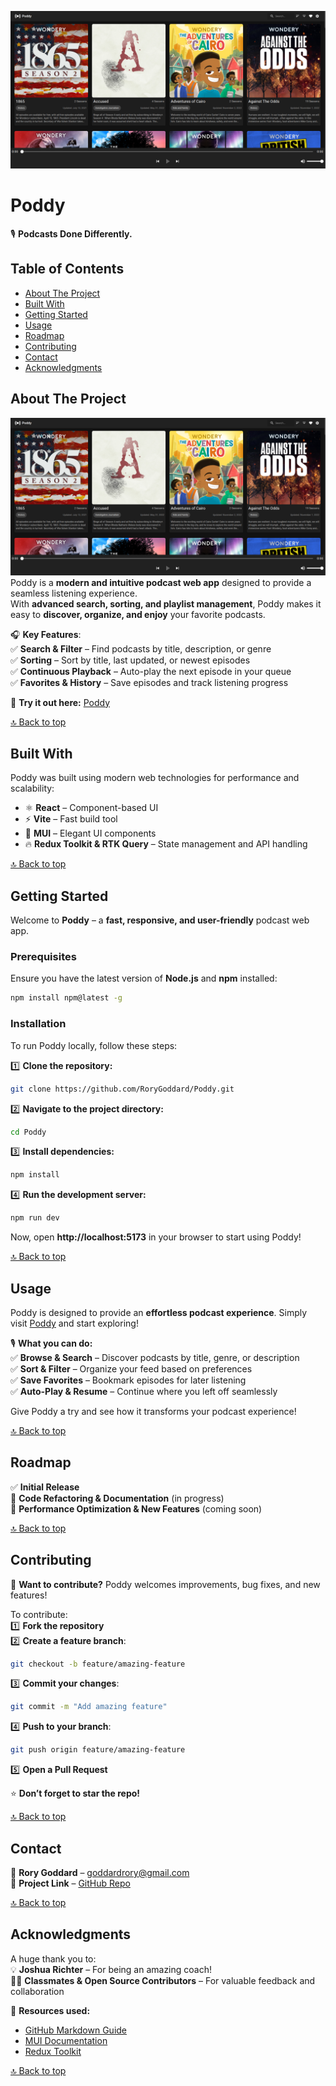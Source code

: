[![Poddy link](https://github.com/RoryGoddard/RORGOD625_FTO2405_GroupA1_Rory-Goddard_DJS11/blob/main/src/assets/Screenshot.png)](https://poddy.netlify.app)
# **Poddy**  
🎙️ **Podcasts Done Differently.**  

## **Table of Contents**  
- [About The Project](#about-the-project)  
- [Built With](#built-with)  
- [Getting Started](#getting-started)  
- [Usage](#usage)  
- [Roadmap](#roadmap)  
- [Contributing](#contributing)  
- [Contact](#contact)  
- [Acknowledgments](#acknowledgments)  

## **About The Project**  
![Screenshot of Poddy](https://github.com/RoryGoddard/RORGOD625_FTO2405_GroupA1_Rory-Goddard_DJS11/blob/main/src/assets/Screenshot.png)
Poddy is a **modern and intuitive podcast web app** designed to provide a seamless listening experience.  
With **advanced search, sorting, and playlist management**, Poddy makes it easy to **discover, organize, and enjoy** your favorite podcasts.  

🎧 **Key Features**:  
✅ **Search & Filter** – Find podcasts by title, description, or genre  
✅ **Sorting** – Sort by title, last updated, or newest episodes  
✅ **Continuous Playback** – Auto-play the next episode in your queue  
✅ **Favorites & History** – Save episodes and track listening progress  

🚀 **Try it out here:** [Poddy](#)  

[🔝 Back to top](#table-of-contents)  

## **Built With**  
Poddy was built using modern web technologies for performance and scalability:  
- ⚛️ **React** – Component-based UI  
- ⚡ **Vite** – Fast build tool  
- 🎨 **MUI** – Elegant UI components  
- 🔥 **Redux Toolkit & RTK Query** – State management and API handling  

[🔝 Back to top](#table-of-contents)  

## **Getting Started**  

Welcome to **Poddy** – a **fast, responsive, and user-friendly** podcast web app.  

### **Prerequisites**  
Ensure you have the latest version of **Node.js** and **npm** installed:  
```sh
npm install npm@latest -g
```  

### **Installation**  
To run Poddy locally, follow these steps:  

1️⃣ **Clone the repository:**  
```sh
git clone https://github.com/RoryGoddard/Poddy.git
```  
2️⃣ **Navigate to the project directory:**  
```sh
cd Poddy
```  
3️⃣ **Install dependencies:**  
```sh
npm install
```  
4️⃣ **Run the development server:**  
```sh
npm run dev
```  

Now, open **http://localhost:5173** in your browser to start using Poddy!  

[🔝 Back to top](#table-of-contents)  

## **Usage**  

Poddy is designed to provide an **effortless podcast experience**. Simply visit [Poddy](#) and start exploring!  

🎙️ **What you can do:**  
✅ **Browse & Search** – Discover podcasts by title, genre, or description  
✅ **Sort & Filter** – Organize your feed based on preferences  
✅ **Save Favorites** – Bookmark episodes for later listening  
✅ **Auto-Play & Resume** – Continue where you left off seamlessly  

Give Poddy a try and see how it transforms your podcast experience!  

[🔝 Back to top](#table-of-contents)  

## **Roadmap**  

✅ **Initial Release**  
📌 **Code Refactoring & Documentation** (in progress)  
🚀 **Performance Optimization & New Features** (coming soon)  

[🔝 Back to top](#table-of-contents)  

## **Contributing**  

🚀 **Want to contribute?** Poddy welcomes improvements, bug fixes, and new features!  

To contribute:  
1️⃣ **Fork the repository**  
2️⃣ **Create a feature branch**:  
   ```sh
   git checkout -b feature/amazing-feature
   ```  
3️⃣ **Commit your changes**:  
   ```sh
   git commit -m "Add amazing feature"
   ```  
4️⃣ **Push to your branch**:  
   ```sh
   git push origin feature/amazing-feature
   ```  
5️⃣ **Open a Pull Request**  

⭐ **Don’t forget to star the repo!**  

[🔝 Back to top](#table-of-contents)  

## **Contact**  

📩 **Rory Goddard** – goddardrory@gmail.com  
🔗 **Project Link** – [GitHub Repo](https://github.com/RoryGoddard/Poddy)  

[🔝 Back to top](#table-of-contents)  

## **Acknowledgments**  

A huge thank you to:  
💡 **Joshua Richter** – For being an amazing coach!  
👩‍💻 **Classmates & Open Source Contributors** – For valuable feedback and collaboration  

🚀 **Resources used:**  
- [GitHub Markdown Guide](https://www.markdownguide.org/)  
- [MUI Documentation](https://mui.com/)  
- [Redux Toolkit](https://redux-toolkit.js.org/)  

[🔝 Back to top](#table-of-contents)
